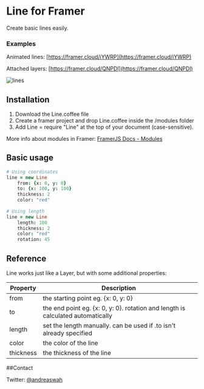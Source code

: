 # Line for Framer

Create basic lines easily.

### Examples
Animated lines: [https://framer.cloud/iYWRP](https://framer.cloud/iYWRP)

Attached layers: [https://framer.cloud/QNPDl](https://framer.cloud/QNPDl)

![lines](https://d3uepj124s5rcx.cloudfront.net/items/3B1l0S2F2j313q1l0a3V/lines.png)

## Installation

1. Download the Line.coffee file
2. Create a framer project and drop Line.coffee inside the /modules folder
3. Add Line = require "Line" at the top of your document (case-sensitive).

More info about modules in Framer: [FramerJS Docs - Modules](http://framerjs.com/docs/#modules)

## Basic usage

```coffeescript
# Using coordinates
line = new Line
	from: {x: 0, y: 0}
	to: {x: 100, y: 100}
	thickness: 2
	color: "red"
		
# Using length
line = new Line
	length: 100
	thickness: 2
	color: "red"
	rotation: 45
```

## Reference

Line works just like a Layer, but with some additional properties:

| Property      |  Description |
| ------------- | ------------- |
| from    | the starting point eg. {x: 0, y: 0} |
| to    | the end point eg. {x: 0, y: 0}. rotation and length is calculated automatically  |
| length | set the length manually. can be used if .to isn't already specified  |
| color | the color of the line |
| thickness | the thickness of the line |


##Contact

Twitter: [@andreaswah](http://twitter.com/andreaswah)
